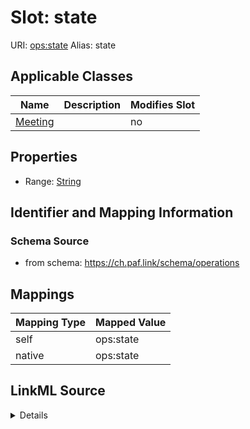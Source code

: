 

# Slot: state 



URI: [ops:state](https://ch.paf.link/schema/operations/state)
Alias: state

<!-- no inheritance hierarchy -->





## Applicable Classes

| Name | Description | Modifies Slot |
| --- | --- | --- |
| [Meeting](Meeting.md) |  |  no  |







## Properties

* Range: [String](String.md)





## Identifier and Mapping Information







### Schema Source


* from schema: https://ch.paf.link/schema/operations




## Mappings

| Mapping Type | Mapped Value |
| ---  | ---  |
| self | ops:state |
| native | ops:state |




## LinkML Source

<details>
```yaml
name: state
from_schema: https://ch.paf.link/schema/operations
rank: 1000
alias: state
domain_of:
- Meeting
range: string

```
</details>